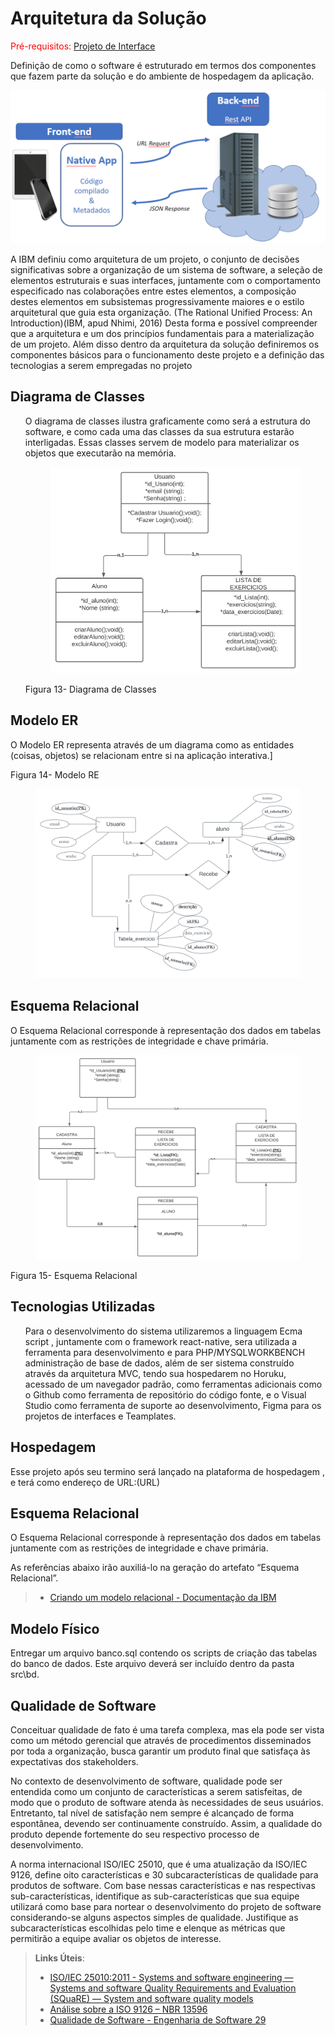 # Arquitetura da Solução

<span style="color:red">Pré-requisitos: <a href="3-Projeto de Interface.md"> Projeto de Interface</a></span>

Definição de como o software é estruturado em termos dos componentes que fazem parte da solução e do ambiente de hospedagem da aplicação.

![Arquitetura da Solução](img/02-mob-arch.png)

A IBM definiu como arquitetura de um projeto, o conjunto de decisões significativas sobre a organização de um sistema de software, a seleção de elementos estruturais e suas interfaces, juntamente com o comportamento especificado nas colaborações entre estes elementos, a composição destes elementos em subsistemas progressivamente maiores e o estilo arquitetural que guia esta organização. (The Rational Unified Process: An Introduction)(IBM, apud Nhimi, 2016) Desta forma e possível compreender que a arquitetura e um dos princípios fundamentais para a materialização de um projeto. Além disso dentro da arquitetura da solução definiremos os componentes básicos para o funcionamento deste projeto e a definição das tecnologias a serem empregadas no projeto

## Diagrama de Classes

<ol>
 O diagrama de classes ilustra graficamente como será a estrutura do software, e como cada uma das classes da sua estrutura estarão interligadas. Essas classes servem de modelo para materializar os objetos que executarão na memória.

 <figure>
    <img src="./img/diagramC.svg" alt="Registro personal">
</figure>

 Figura 13- Diagrama de Classes
</ol>

## Modelo ER

O Modelo ER representa através de um diagrama como as entidades (coisas, objetos) se relacionam entre si na aplicação interativa.]


Figura 14- Modelo RE
<figure>
    <img src="./img/modeloER.svg" alt="MODELO ER">
</figure>


## Esquema Relacional

O Esquema Relacional corresponde à representação dos dados em tabelas juntamente com as restrições de integridade e chave primária.

<figure>
    <img src="./img/esquemaRelacional.svg" alt="MODELO ER">
</figure>

Figura 15- Esquema Relacional

## Tecnologias Utilizadas

<ol>
 Para o desenvolvimento do sistema utilizaremos a linguagem Ecma script , juntamente com o framework react-native, sera utilizada a ferramenta para desenvolvimento e para PHP/MYSQLWORKBENCH  administração de base de dados, além de ser sistema construído através da arquitetura MVC, tendo sua hospedarem no Horuku, acessado de um navegador padrão, como ferramentas adicionais como o Github como ferramenta de repositório do código fonte, e o Visual Studio como ferramenta de suporte ao desenvolvimento, Figma para os projetos de interfaces e Teamplates.
 </ol>

## Hospedagem

Esse projeto após seu termino será lançado na plataforma de hospedagem , e terá como endereço de URL:(URL)


## Esquema Relacional

O Esquema Relacional corresponde à representação dos dados em tabelas juntamente com as restrições de integridade e chave primária.
 
As referências abaixo irão auxiliá-lo na geração do artefato “Esquema Relacional”.

> - [Criando um modelo relacional - Documentação da IBM](https://www.ibm.com/docs/pt-br/cognos-analytics/10.2.2?topic=designer-creating-relational-model)

## Modelo Físico

Entregar um arquivo banco.sql contendo os scripts de criação das tabelas do banco de dados. Este arquivo deverá ser incluído dentro da pasta src\bd.

## Qualidade de Software

Conceituar qualidade de fato é uma tarefa complexa, mas ela pode ser vista como um método gerencial que através de procedimentos disseminados por toda a organização, busca garantir um produto final que satisfaça às expectativas dos stakeholders.

No contexto de desenvolvimento de software, qualidade pode ser entendida como um conjunto de características a serem satisfeitas, de modo que o produto de software atenda às necessidades de seus usuários. Entretanto, tal nível de satisfação nem sempre é alcançado de forma espontânea, devendo ser continuamente construído. Assim, a qualidade do produto depende fortemente do seu respectivo processo de desenvolvimento.

A norma internacional ISO/IEC 25010, que é uma atualização da ISO/IEC 9126, define oito características e 30 subcaracterísticas de qualidade para produtos de software.
Com base nessas características e nas respectivas sub-características, identifique as sub-características que sua equipe utilizará como base para nortear o desenvolvimento do projeto de software considerando-se alguns aspectos simples de qualidade. Justifique as subcaracterísticas escolhidas pelo time e elenque as métricas que permitirão a equipe avaliar os objetos de interesse.

> **Links Úteis**:
>
> - [ISO/IEC 25010:2011 - Systems and software engineering — Systems and software Quality Requirements and Evaluation (SQuaRE) — System and software quality models](https://www.iso.org/standard/35733.html/)
> - [Análise sobre a ISO 9126 – NBR 13596](https://www.tiespecialistas.com.br/analise-sobre-iso-9126-nbr-13596/)
> - [Qualidade de Software - Engenharia de Software 29](https://www.devmedia.com.br/qualidade-de-software-engenharia-de-software-29/18209/)
